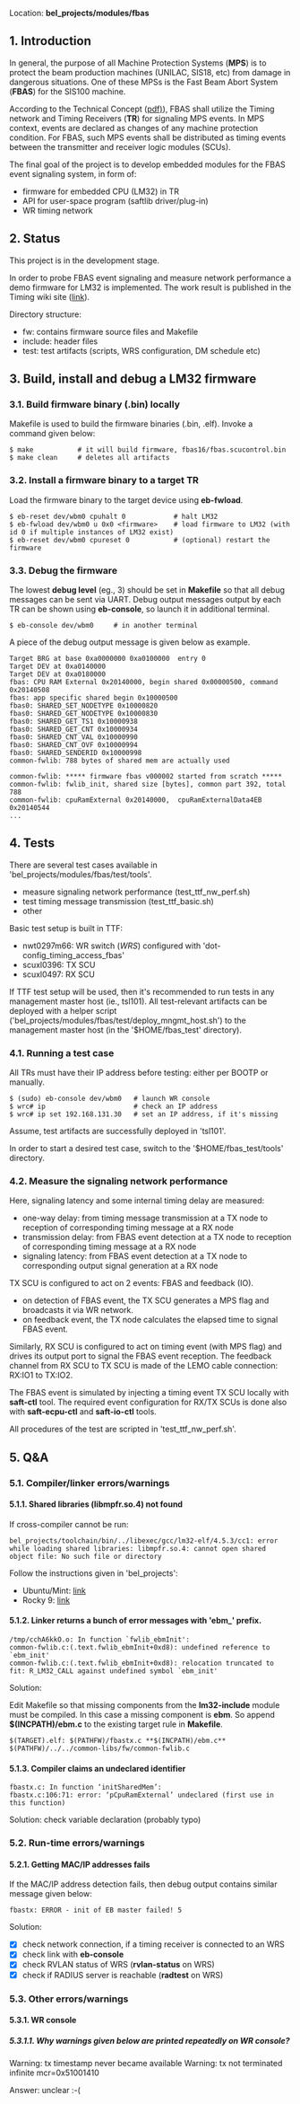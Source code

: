 Location: **bel_projects/modules/fbas**

## 1. Introduction

In general, the purpose of all Machine Protection Systems (**MPS**) is to protect the beam production machines (UNILAC, SIS18, etc) from damage in dangerous situations.
One of these MPSs is the Fast Beam Abort System (**FBAS**) for the SIS100 machine.

According to the Technical Concept ([pdf)](https://www-acc.gsi.de/wiki/pub/Timing/Intern/MPS/F-TC-C-03e_SIS100_Fast_Beam_Abort_System_Requirements_v1.0.pdf)), FBAS shall utilize the Timing network and Timing Receivers (**TR**) for signaling MPS events.
In MPS context, events are declared as changes of any machine protection condition.
For FBAS, such MPS events shall be distributed as timing events between the transmitter and receiver logic modules (SCUs).

The final goal of the project is to develop embedded modules for the FBAS event signaling system,  in form of:
   - firmware for embedded CPU (LM32) in TR
   - API for user-space program (saftlib driver/plug-in)
   - WR timing network

## 2. Status

This project is in the development stage.

In order to probe FBAS event signaling and measure network performance a demo firmware for LM32 is implemented.
The work result is published in the Timing wiki site ([link](https://www-acc.gsi.de/wiki/bin/view/Timing/Intern/ProbingMPSEventSignalling)).

Directory structure:
   - fw: contains firmware source files and Makefile
   - include: header files
   - test: test artifacts (scripts, WRS configuration, DM schedule etc)

## 3. Build, install and debug a LM32 firmware

### 3.1. Build firmware binary (.bin) locally

Makefile is used to build the firmware binaries (.bin, .elf). Invoke a command given below:

```
$ make           # it will build firmware, fbas16/fbas.scucontrol.bin
$ make clean     # deletes all artifacts
```

### 3.2. Install a firmware binary to a target TR

Load the firmware binary to the target device using **eb-fwload**.

```
$ eb-reset dev/wbm0 cpuhalt 0            # halt LM32
$ eb-fwload dev/wbm0 u 0x0 <firmware>    # load firmware to LM32 (with id 0 if multiple instances of LM32 exist)
$ eb-reset dev/wbm0 cpureset 0           # (optional) restart the firmware
```

### 3.3. Debug the firmware

The lowest __debug level__ (eg., 3) should be set in **Makefile** so that all debug messages can be sent via UART.
Debug output messages output by each TR can be shown using **eb-console**, so launch it in additional terminal.

```
$ eb-console dev/wbm0     # in another terminal
```

A piece of the debug output message is given below as example.

```
Target BRG at base 0xa0000000 0xa0100000  entry 0
Target DEV at 0xa0140000
Target DEV at 0xa0180000
fbas: CPU RAM External 0x20140000, begin shared 0x00000500, command 0x20140508
fbas: app specific shared begin 0x10000500
fbas0: SHARED_SET_NODETYPE 0x10000820
fbas0: SHARED_GET_NODETYPE 0x10000830
fbas0: SHARED_GET_TS1 0x10000938
fbas0: SHARED_GET_CNT 0x10000934
fbas0: SHARED_CNT_VAL 0x10000990
fbas0: SHARED_CNT_OVF 0x10000994
fbas0: SHARED_SENDERID 0x10000998
common-fwlib: 788 bytes of shared mem are actually used

common-fwlib: ***** firmware fbas v000002 started from scratch *****
common-fwlib: fwlib_init, shared size [bytes], common part 392, total 788
common-fwlib: cpuRamExternal 0x20140000,  cpuRamExternalData4EB 0x20140544
...

```

## 4. Tests

There are several test cases available in 'bel_projects/modules/fbas/test/tools'.

   - measure signaling network performance (test_ttf_nw_perf.sh)
   - test timing message transmission (test_ttf_basic.sh)
   - other

Basic test setup is built in TTF:
   - nwt0297m66: WR switch (*WRS*) configured with 'dot-config_timing_access_fbas'
   - scuxl0396: TX SCU
   - scuxl0497: RX SCU

If TTF test setup will be used, then it's recommended to run tests in any management master host (ie., tsl101).
All test-relevant artifacts can be deployed with a helper script ('bel_projects/modules/fbas/test/deploy_mngmt_host.sh') to the management master host (in the '$HOME/fbas_test' directory).

### 4.1. Running a test case

All TRs must have their IP address before testing: either per BOOTP or manually.

```
$ (sudo) eb-console dev/wbm0   # launch WR console
$ wrc# ip                      # check an IP address
$ wrc# ip set 192.168.131.30   # set an IP address, if it's missing
```

Assume, test artifacts are successfully deployed in 'tsl101'.

In order to start a desired test case, switch to the '$HOME/fbas_test/tools' directory.

### 4.2. Measure the signaling network performance

Here, signaling latency and some internal timing delay are measured:
   - one-way delay: from timing message transmission at a TX node to reception of corresponding timing message at a RX node
   - transmission delay: from FBAS event detection at a TX node to reception of corresponding timing message at a RX node
   - signaling latency: from FBAS event detection at a TX node to corresponding output signal generation at a RX node

TX SCU is configured to act on 2 events: FBAS and feedback (IO).
   - on detection of FBAS event, the TX SCU generates a MPS flag and broadcasts it via WR network.
   - on feedback event, the TX node calculates the elapsed time to signal FBAS event.

Similarly, RX SCU is configured to act on timing event (with MPS flag) and drives its output port to signal the FBAS event reception.
The feedback channel from RX SCU to TX SCU is made of the LEMO cable connection: RX:IO1 to TX:IO2.

The FBAS event is simulated by injecting a timing event TX SCU locally with **saft-ctl** tool.
The required event configuration for RX/TX SCUs is done also with **saft-ecpu-ctl** and **saft-io-ctl** tools.

All procedures of the test are scripted in 'test_ttf_nw_perf.sh'.

## 5. Q&A

### 5.1. Compiler/linker errors/warnings

#### 5.1.1. Shared libraries (libmpfr.so.4) not found

If cross-compiler cannot be run:

```
bel_projects/toolchain/bin/../libexec/gcc/lm32-elf/4.5.3/cc1: error while loading shared libraries: libmpfr.so.4: cannot open shared object file: No such file or directory
```

Follow the instructions given in 'bel_projects':

   - Ubuntu/Mint: [link](https://github.com/GSI-CS-CO/bel_projects#common-errors-and-warnings)
   - Rocky 9: [link](https://github.com/GSI-CS-CO/bel_projects/tree/master/res/rocky-9)

#### 5.1.2. Linker returns a bunch of error messages with 'ebm_' prefix.

```
/tmp/cchA6kkO.o: In function `fwlib_ebmInit':
common-fwlib.c:(.text.fwlib_ebmInit+0xd8): undefined reference to `ebm_init'
common-fwlib.c:(.text.fwlib_ebmInit+0xd8): relocation truncated to fit: R_LM32_CALL against undefined symbol `ebm_init'
```

Solution:

Edit Makefile so that missing components from the **lm32-include** module must be compiled. In this case a missing component is **ebm**.
So append **$(INCPATH)/ebm.c** to the existing target rule in **Makefile**.

```
$(TARGET).elf: $(PATHFW)/fbastx.c **$(INCPATH)/ebm.c** $(PATHFW)/../../common-libs/fw/common-fwlib.c
```

#### 5.1.3. Compiler claims an undeclared identifier

```
fbastx.c: In function ‘initSharedMem’:
fbastx.c:106:71: error: ‘pCpuRamExternal’ undeclared (first use in this function)
```

Solution: check variable declaration (probably typo)

### 5.2. Run-time errors/warnings

#### 5.2.1. Getting MAC/IP addresses fails

If the MAC/IP address detection fails, then debug output contains similar message given below:

```
fbastx: ERROR - init of EB master failed! 5
```

Solution:

   - [x] check network connection, if a timing receiver is connected to an WRS
   - [x] check link with **eb-console**
   - [x] check RVLAN status of WRS (**rvlan-status** on WRS)
   - [x] check if RADIUS server is reachable (**radtest** on WRS)

### 5.3. Other errors/warnings

#### 5.3.1. WR console

##### 5.3.1.1. Why warnings given below are printed repeatedly on WR console?

Warning: tx timestamp never became available
Warning: tx not terminated infinite mcr=0x51001410

Answer: unclear :-(
